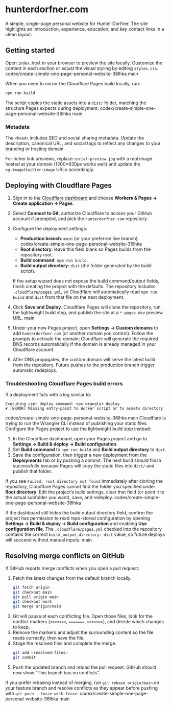 # hunterdorfner.com

A simple, single-page personal website for Hunter Dorfner. The site highlights an introduction, experience, education, and key contact links in a clean layout.

## Getting started

Open `index.html` in your browser to preview the site locally. Customize the content in each section or adjust the visual styling by editing `styles.css`.
 codex/create-simple-one-page-personal-website-36lhka
 main

When you need to mirror the Cloudflare Pages build locally, run:

```bash
npm run build
```

The script copies the static assets into a `dist/` folder, matching the structure Pages expects during deployment.
 codex/create-simple-one-page-personal-website-36lhka
 main

### Metadata

The `<head>` includes SEO and social sharing metadata. Update the description, canonical URL, and social tags to reflect any changes to your branding or hosting domain.

For richer link previews, replace `social-preview.jpg` with a real image hosted at your domain (1200×630px works well) and update the `og:image`/`twitter:image` URLs accordingly.

## Deploying with Cloudflare Pages

1. Sign in to the [Cloudflare dashboard](https://dash.cloudflare.com/) and choose **Workers & Pages → Create application → Pages**.
2. Select **Connect to Git**, authorize Cloudflare to access your GitHub account if prompted, and pick the `hunterdorfner.com` repository.
3. Configure the deployment settings:
   * **Production branch**: `main` (or your preferred live branch).
 codex/create-simple-one-page-personal-website-36lhka
   * **Root directory**: leave this field blank so Pages builds from the repository root.
   * **Build command**: `npm run build`.
   * **Build output directory**: `dist` (the folder generated by the build script).

   If the setup wizard does not expose the build command/output fields, finish creating the
   project with the defaults. The repository includes [`.cloudflare/pages.yml`](.cloudflare/pages.yml),
   so Cloudflare will automatically read `npm run build` and `dist` from that file on the next
   deployment.
4. Click **Save and Deploy**. Cloudflare Pages will clone the repository, run the lightweight build step, and publish the site at a `*.pages.dev` preview URL.
 main
5. Under your new Pages project, open **Settings → Custom domains** to add `hunterdorfner.com` (or another domain you control). Follow the prompts to activate the domain; Cloudflare will generate the required DNS records automatically if the domain is already managed in your Cloudflare account.
6. After DNS propagates, the custom domain will serve the latest build from the repository. Future pushes to the production branch trigger automatic redeploys.

### Troubleshooting Cloudflare Pages build errors

If a deployment fails with a log similar to:

```
Executing user deploy command: npx wrangler deploy
✘ [ERROR] Missing entry-point to Worker script or to assets directory
```

 codex/create-simple-one-page-personal-website-36lhka
 main
Cloudflare is trying to run the Wrangler CLI instead of publishing your static files. Configure the Pages project to use the lightweight build step instead:

1. In the Cloudflare dashboard, open your Pages project and go to **Settings → Build & deploy → Build configuration**.
2. Set **Build command** to `npm run build` and **Build output directory** to `dist`.
3. Save the configuration, then trigger a new deployment from the **Deployments** tab or by pushing a commit. The next build should finish successfully because Pages will copy the static files into `dist/` and publish that folder.

If you see `Failed: root directory not found` immediately after cloning the repository, Cloudflare Pages cannot find the folder you specified under **Root directory**. Edit the project’s build settings, clear that field (or point it to the actual subfolder you want), save, and redeploy.
 codex/create-simple-one-page-personal-website-36lhka

If the dashboard still hides the build output directory field, confirm the project has permission to
read repo-stored configuration by opening **Settings → Build & deploy → Build configuration** and
enabling **Use configuration file**. The `.cloudflare/pages.yml` checked into the repository
contains the correct `build_output_directory: dist` value, so future deploys will succeed without
manual inputs.
 main

## Resolving merge conflicts on GitHub

If GitHub reports merge conflicts when you open a pull request:

1. Fetch the latest changes from the default branch locally.
   ```bash
   git fetch origin
   git checkout main
   git pull origin main
   git checkout work
   git merge origin/main
   ```
2. Git will pause at each conflicting file. Open those files, look for the conflict markers (`<<<<<<<`, `=======`, `>>>>>>>`), and decide which changes to keep.
3. Remove the markers and adjust the surrounding content so the file reads correctly, then save the file.
4. Stage the resolved files and complete the merge.
   ```bash
   git add <resolved-files>
   git commit
   ```
5. Push the updated branch and reload the pull request. GitHub should now show “This branch has no conflicts”.

If you prefer rebasing instead of merging, run `git rebase origin/main` on your feature branch and resolve conflicts as they appear before pushing with `git push --force-with-lease`.
 codex/create-simple-one-page-personal-website-36lhka
 main
